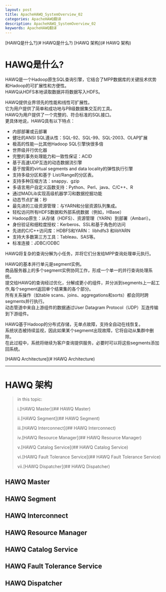 ```yaml
---
layout: post
title: ApacheHAWQ_SystemOverview_02
categories: ApacheHAWQ翻译
description: ApacheHAWQ_SystemOverview_02
keywords: ApacheHAWQ翻译
---
```


[HAWQ是什么?](# HAWQ是什么?)
[HAWQ 架构](# HAWQ 架构)

# HAWQ是什么?

HAWQ是一个Hadoop原生SQL查询引擎，它结合了MPP数据库的关键技术优势和Hadoop的可扩展性和方便性。<br />HAWQ从HDFS本地读取数据并将数据写入HDFS。



HAWQ提供业界领先的性能和线性可扩展性。<br />它为用户提供了简单和成功地与PB级数据集交互的工具。<br />HAWQ为用户提供了一个完整的、符合标准的SQL接口。<br />更具体地说，HAWQ具有以下特点：<br />

- 内部部署或云部署
- 健壮的ANSI SQL遵从性：SQL-92、SQL-99、SQL-2003、OLAP扩展
- 极高的性能—比其他Hadoop SQL引擎快很多倍
- 世界级并行优化器
- 完整的事务处理能力和一致性保证：ACID
- 基于高速UDP互连的动态数据流引擎
- 基于按需的virtual segments and data locality的弹性执行引擎
- 支持多级分区和基于 List/Range的分区表。
- 支持多种压缩方法：snappy、gzip
- 多语言用户自定义函数支持：Python、Perl、java、C/C++、R
- 通过MADLib实现高级机器学习和数据挖掘功能
- 动态节点扩展：秒
- 最先进的三级资源管理：与YARN和分层资源队列集成。
- 轻松访问所有HDFS数据和外部系统数据（例如，HBase）
- Hadoop原生：从存储（HDFS）、资源管理（YARN）到部署（Ambari）。
- 身份验证和细粒度授权：Kerberos、SSL和基于角色的访问
- 先进的C/C++访问库：HDBFS和YARN： libhdfs3 和libYARN
- 支持大多数第三方工具：Tableau、SAS等。
- 标准连接：JDBC/ODBC

HAWQ将复杂的查询分解为小任务，并将它们分发给MPP查询处理单元执行。



HAWQ的基本并行单元是segment实例。<br />商品服务器上的多个segment实例协同工作，形成一个单一的并行查询处理系统。<br />提交给HAWQ的查询经过优化，分解成更小的组件，并分派到segments上一起工作,每个segment返回单个结果集的各个部分。<br />所有关系操作（如table scans、joins、aggregations和sorts）都会同时跨segments并行执行。<br />动态管道中来自上游组件的数据通过User Datagram Protocol（UDP）互连传输到下游组件。



HAWQ基于Hadoop的分布式存储，无单点故障，支持全自动在线恢复。<br />系统状态被持续监视，因此如果某个segmemt出现故障，它将自动从集群中删除。<br />在此过程中，系统将继续为客户查询提供服务，必要时可以将这些segments添加回系统。

[HAWQ Architecture](# HAWQ Architecture)





--------------------------------


# HAWQ 架构

> in this topic:
>
> i.[HAWQ Master](## HAWQ Master)
>
> ii.[HAWQ Segment](## HAWQ Segment)
>
> iii.[HAWQ Interconnect](## HAWQ Interconnect)
>
> iv.[HAWQ Resource Manager](## HAWQ Resource Manager)
>
> v.[HAWQ Catalog Service](## HAWQ Catalog Service)
>
> vi.[HAWQ Fault Tolerance Service](## HAWQ Fault Tolerance Service)
>
> vii.[HAWQ Dispatcher](## HAWQ Dispatcher)
> 

## HAWQ Master



## HAWQ Segment



## HAWQ Interconnect



## HAWQ Resource Manager



## HAWQ Catalog Service



## HAWQ Fault Tolerance Service



## HAWQ Dispatcher